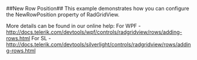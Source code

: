 ##New Row Position##
This example demonstrates how you can configure the NewRowPosition property of RadGridView.

More details can be found in our online help:
For WPF - http://docs.telerik.com/devtools/wpf/controls/radgridview/rows/adding-rows.html
For SL - http://docs.telerik.com/devtools/silverlight/controls/radgridview/rows/adding-rows.html